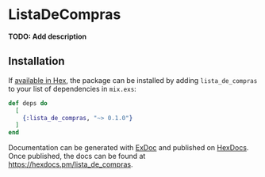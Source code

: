 # ListaDeCompras

**TODO: Add description**

## Installation

If [available in Hex](https://hex.pm/docs/publish), the package can be installed
by adding `lista_de_compras` to your list of dependencies in `mix.exs`:

```elixir
def deps do
  [
    {:lista_de_compras, "~> 0.1.0"}
  ]
end
```

Documentation can be generated with [ExDoc](https://github.com/elixir-lang/ex_doc)
and published on [HexDocs](https://hexdocs.pm). Once published, the docs can
be found at <https://hexdocs.pm/lista_de_compras>.

